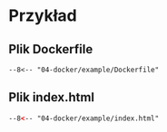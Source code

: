 # Przykład

## Plik Dockerfile

```docker linenums="1"
--8<-- "04-docker/example/Dockerfile"
```

## Plik index.html

```html linenums="1"
--8<-- "04-docker/example/index.html"
```
